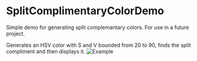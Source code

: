 # SplitComplimentaryColorDemo
Simple demo for generating split complemantary colors. For use in a future project.

Generates an HSV color with S and V bounded from 20 to 90, finds the split compliment and then displays it.
![Example](https://cdn.discordapp.com/attachments/808754552236408842/1148442222124089394/firefox_20230904_211904.gif)
